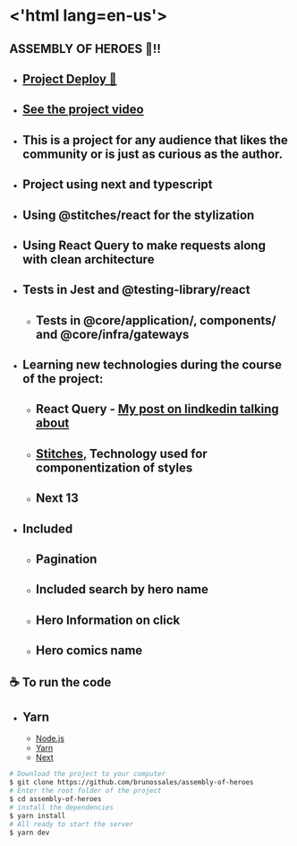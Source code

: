 # <'html lang=en-us'> 

## ASSEMBLY OF HEROES 🚀!!

- ## [Project Deploy 🦸](https://assembly-of-heroes-vercel-iks0xr0xs-brunossales.vercel.app/)

- ## [See the project video](https://ufcbr-my.sharepoint.com/:v:/g/personal/bruno_particular25_alu_ufc_br/EWbpwU6LHS9AjH1TuWr9vHEB0lGt-sGmEC4cGm_4ZsrxaQ?e=rYNAwm)
- ## This is a project for any audience that likes the community or is just as curious as the author.

- ## Project using next and typescript

- ## Using @stitches/react for the stylization

- ## Using React Query to make requests along with clean architecture 

- ## Tests in Jest and @testing-library/react

  - ## Tests in @core/application/, components/ and @core/infra/gateways

- ## Learning new technologies during the course of the project:

  - ## React Query - [My post on lindkedin talking about](https://www.linkedin.com/posts/bruno-sales-3a5856202_react-frontinvale-front-activity-7043768246948245504-4WXk?utm_source=share&utm_medium=member_desktop)

  - ## [Stitches](https://stitches.dev/), Technology used for componentization of styles

  - ## Next 13
- ## Included

  - ## Pagination
  -  ## Included search by hero name

  - ## Hero Information on click

  - ## Hero comics name

<h2>☕ To run the code </h2>

- <h2>Yarn</h2>

  - [Node.js](https://nodejs.org/en/)
  - [Yarn](https://yarnpkg.com/)
  - [Next](https://nextjs.org/)

```bash
# Download the project to your computer
$ git clone https://github.com/brunossales/assembly-of-heroes
# Enter the root folder of the project
$ cd assembly-of-heroes
# install the dependencies
$ yarn install
# All ready to start the server
$ yarn dev